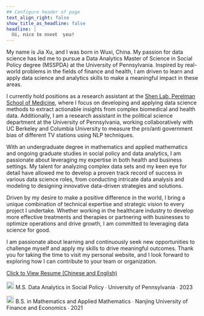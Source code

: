 ```yaml
---
## Configure header of page
text_align_right: false
show_title_as_headline: false
headline: |
  ℍ𝕚, 𝕟𝕚𝕔𝕖 𝕥𝕠 𝕞𝕖𝕖𝕥  𝕪𝕠𝕦!
---
```


<!-- this is a subheadline -->

My name is Jia Xu, and I was born in Wuxi, China. My passion for data science has led me to pursue a Data Analytics Master of Science in Social Policy degree (MSSPDA) at the University of Pennsylvania. Inspired by real-world problems in the fields of finance and health, I am driven to learn and apply data science and analytics skills to make a meaningful impact in these areas.

I currently hold positions as a research assistant at the [Shen Lab, Perelman School of Medicine](https://www.med.upenn.edu/shenlab/), where I focus on developing and applying data science methods to extract actionable insights from complex biomedical and health data. Additionally, I am a research assistant in the political science department at the University of Pennsylvania, working collaboratively with UC Berkeley and Columbia University to measure the pro/anti government bias of different TV stations using NLP techniques.

With an undergraduate degree in mathematics and applied mathematics and ongoing graduate studies in social policy and data analytics, I am passionate about leveraging my expertise in both health and business settings. My talent for analyzing complex data sets and my keen eye for detail have allowed me to develop a proven track record of success in various data science roles, from conducting intricate data analysis and modeling to designing innovative data-driven strategies and solutions.

Driven by my desire to make a positive difference in the world, I bring a unique combination of technical expertise and strategic vision to every project I undertake. Whether working in the healthcare industry to develop more effective treatments and therapies or partnering with businesses to optimize operations and drive growth, I am committed to leveraging data science for good.

I am passionate about learning and continuously seek new opportunities to challenge myself and apply my skills to drive meaningful outcomes. Thank you for taking the time to visit my personal website, and I look forward to exploring how I can contribute to your team or organization.


[Click to View Resume (Chinese and English)](https://drive.google.com/file/d/1_YxXEjKVNs6eIq7Svjq1xMP6_-LOXevZ/view?usp=share_link)

<img src="/img/mortarboard.png" alt="mortarboard" width="20"/> M.S. Data Analytics in Social Policy ∙ University of Pennsylvania ∙ 2023

<img src="/img/mortarboard.png" alt="mortarboard" width="20"/> B.S. in Mathematics and Applied Mathematics ∙ Nanjing University of Finance and Economics ∙ 2021

